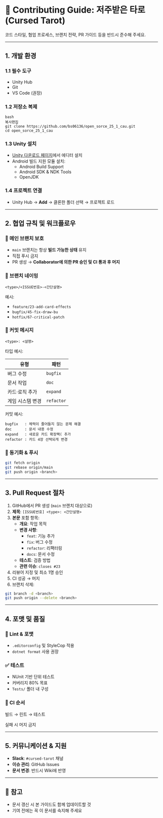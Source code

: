 # 💠 Contributing Guide: 저주받은 타로 (Cursed Tarot)

코드 스타일, 협업 프로세스, 브랜치 전략, PR 가이드 등을 반드시 준수해 주세요.

---

## 1. 개발 환경


### 1.1 필수 도구

- Unity Hub
- Git
- VS Code (권장)

### 1.2 저장소 복제

```
bash
복사편집
git clone https://github.com/bs06136/open_sorce_25_1_cau.git
cd open_sorce_25_1_cau

```

### 1.3 Unity 설치

- [Unity 다운로드 페이지](https://unity.com/kr/download)에서 에디터 설치
- Android 빌드 지원 모듈 설치:
    - Android Build Support
    - Android SDK & NDK Tools
    - OpenJDK

### 1.4 프로젝트 연결

- Unity Hub → **Add** → 클론한 폴더 선택 → 프로젝트 로드

---

## 2. 협업 규칙 및 워크플로우

### 🔐 메인 브랜치 보호

- `main` 브랜치는 항상 **빌드 가능한 상태** 유지
- 직접 푸시 금지
- PR 생성 → **Collaborator에 의한 PR 승인 및 CI 통과 후 머지**

### 🌿 브랜치 네이밍

```
<type>/<ISSUE번호>-<간단설명>
```

예시:

- `feature/23-add-card-effects`
- `bugfix/45-fix-draw-bu`
- `hotfix/67-critical-patch`

### 💬 커밋 메시지

```
<type>: <설명>
```

타입 예시:

| **유형** | **패턴** |
| --- | --- |
| 버그 수정 | `bugfix` |
| 문서 작업 | `doc` |
| 카드·로직 추가 | `expand` |
| 게임 시스템 변경 | `refactor` |

커밋 예시:

```
bugfix   : 체력이 줄어들지 않는 문제 해결
doc      : 문서 내용 수정
expand   : 새로운 카드 확장팩( 추가
refactor : 카드 4장 선택되게 변경
```

### 🔄 동기화 & 푸시

```bash
git fetch origin
git rebase origin/main
git push origin <branch>
```

---

## 3. Pull Request 절차

1. GitHub에서 PR 생성 (`main` 브랜치 대상으로)
2. **제목**: `[ISSUE번호] <type>: <간단설명>`
3. **본문** 포함 항목:
    - **개요**: 작업 목적
    - **변경 사항**:
        - `feat`: 기능 추가
        - `fix`: 버그 수정
        - `refactor`: 리팩터링
        - `docs`: 문서 수정
    - **테스트**: 검증 방법
    - **관련 이슈**: `closes #23`
4. 리뷰어 지정 및 최소 1명 승인
5. CI 성공 → 머지
6. 브랜치 삭제:

```bash
git branch -d <branch>
git push origin --delete <branch>
```

---

## 4. 포맷 및 품질


### 🧹 Lint & 포맷

- `.editorconfig` 및 StyleCop 적용
- `dotnet format` 사용 권장

### ✅ 테스트

- NUnit 기반 단위 테스트
- 커버리지 80% 목표
- `Tests/` 폴더 내 구성

### 🔁 CI 순서

빌드 → 린트 → 테스트

실패 시 머지 금지

---

## 5. 커뮤니케이션 & 지원

- **Slack**: `#cursed-tarot` 채널
- **이슈 관리**: GitHub Issues
- **문서 변경**: 반드시 Wiki에 반영

---

## 📌 참고

- 문서 갱신 시 본 가이드도 함께 업데이트할 것
- 기여 전에는 꼭 이 문서를 숙지해 주세요
